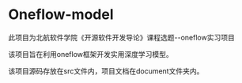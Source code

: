 # Oneflow-model
此项目为北航软件学院《开源软件开发导论》课程选题--oneflow实习项目

该项目旨在利用oneflow框架开发实用深度学习模型。

该项目源码存放在src文件内，项目文档在document文件夹内。
